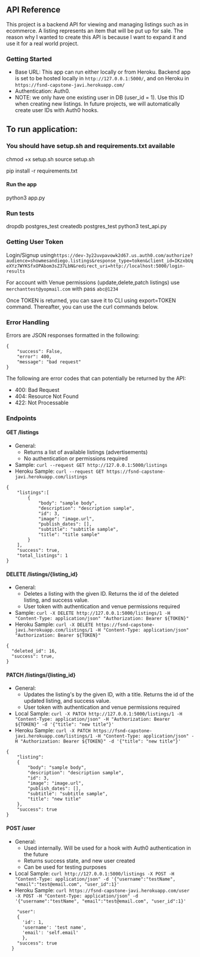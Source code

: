 ## API Reference

This project is a backend API for viewing and managing listings such as in ecommerce. A listing represents an item that will be put up for sale. The reason why I wanted to create this API is because I want to expand it and use it for a real world project.

### Getting Started
- Base URL: This app can run either locally or from Heroku. Backend app is set to be hosted locally in `http://127.0.0.1:5000/`, and on Heroku in `https://fsnd-capstone-javi.herokuapp.com/`
- Authentication: Auth0.
- NOTE: we only have one existing user in DB (user_id = 1). Use this ID when creating new listings. In future projects, we will automatically create user IDs with Auth0 hooks.


## To run application:

### You should have setup.sh and requirements.txt available
chmod +x setup.sh
source setup.sh

pip install -r requirements.txt
#### Run the app
python3 app.py

### Run tests
dropdb postgres_test 
createdb postgres_test
python3 test_api.py

### Getting User Token
Login/Signup using`https://dev-3y22uvpavowk2d67.us.auth0.com/authorize?audience=showmesandiego.listings&response_type=token&client_id=IKzxbUqeXYz7WYKSfxOPAbom3sZ37LbN&redirect_uri=http://localhost:5000/login-results`

For account with Venue permissions (update,delete,patch listings) use `merchanttest@yopmail.com` with pass `abc@1234`

Once TOKEN is returned, you can save it to CLI using export=TOKEN command. Thereafter, you can use the curl commands below.

### Error Handling
Errors are JSON responses formatted in the following:
```
{
    "success": False, 
    "error": 400,
    "message": "bad request"
}
```
The following are error codes that can potentially be returned by the API:
- 400: Bad Request
- 404: Resource Not Found
- 422: Not Processable 

### Endpoints 
#### GET /listings
- General:
    - Returns a list of available listings (advertisements)
    - No authentication or permissions required
- Sample: `curl --request GET http://127.0.0.1:5000/listings`
- Heroku Sample: `curl --request GET https://fsnd-capstone-javi.herokuapp.com/listings`

``` 
{
    "listings":[
        { 
            "body": "sample body",
            "description": "description sample",
            "id": 3,
            "image": "image.url",
            "publish_dates": [],
            "subtitle": "subtitle sample",
            "title": "title sample"
        }
    ],
    "success": true,
    "total_listings": 1
}
```

#### DELETE /listings/{listing_id}
- General:
    - Deletes a listing with the given ID. Returns the id of the deleted listing, and success value.
    - User token with authentication and venue permissions required
- Sample: `curl -X DELETE http://127.0.0.1:5000/listings/1 -H "Content-Type: application/json" "Authorization: Bearer ${TOKEN}"`
- Heroku Sample: `curl -X DELETE https://fsnd-capstone-javi.herokuapp.com/listings/1 -H "Content-Type: application/json" "Authorization: Bearer ${TOKEN}"`
```
{
  "deleted_id": 16,
  "success": true,
}
```


#### PATCH /listings/{listing_id}
- General:
    - Updates the listing's by the given ID, with a title. Returns the id of the updated listing, and success value.
    - User token with authentication and venue permissions required
- Local Sample: `curl -X PATCH http://127.0.0.1:5000/listings/1 -H "Content-Type: application/json" -H "Authorization: Bearer ${TOKEN}" -d '{"title": "new title"}'`
- Heroku Sample: `curl -X PATCH https://fsnd-capstone-javi.herokuapp.com/listings/1 -H "Content-Type: application/json" -H "Authorization: Bearer ${TOKEN}" -d '{"title": "new title"}'`
```
{
    "listing":
    { 
        "body": "sample body",
        "description": "description sample",
        "id": 3,
        "image": "image.url",
        "publish_dates": [],
        "subtitle": "subtitle sample",
        "title": "new title"
    },
    "success": true
}
```

#### POST /user
- General:
    - Used internally. Will be used for a hook with Auth0 authentication in the future
    - Returns success state, and new user created
    - Can be used for testing purposes
- Local Sample: `curl http://127.0.0.1:5000/listings -X POST -H "Content-Type: application/json" -d '{"username":"testName", "email":"test@email.com", "user_id":1}'`
- Heroku Sample: `curl https://fsnd-capstone-javi.herokuapp.com/user -X POST -H "Content-Type: application/json" -d '{"username":"testName", "email":"test@email.com", "user_id":1}'`
``` {
    "user":
    {
      'id': 1,
      'username': 'test name',
      'email': 'self.email'
      },
    "success": true
  }
```